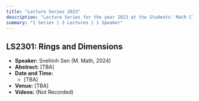 ```yaml
---
title: "Lecture Series 2023"
description: "Lecture Series for the year 2023 at the Students' Math Club at Indian Statistical Institute, Kolkata."
summary: "1 Series | 3 Lectures | 1 Speaker"
---
```


## LS2301: Rings and Dimensions

- **Speaker:** Snehinh Sen (M. Math, 2024)
- **Abstract:** [TBA]
- **Date and Time:**
  - [TBA]
- **Venue:** [TBA]
- **Videos:** (Not Recorded)
